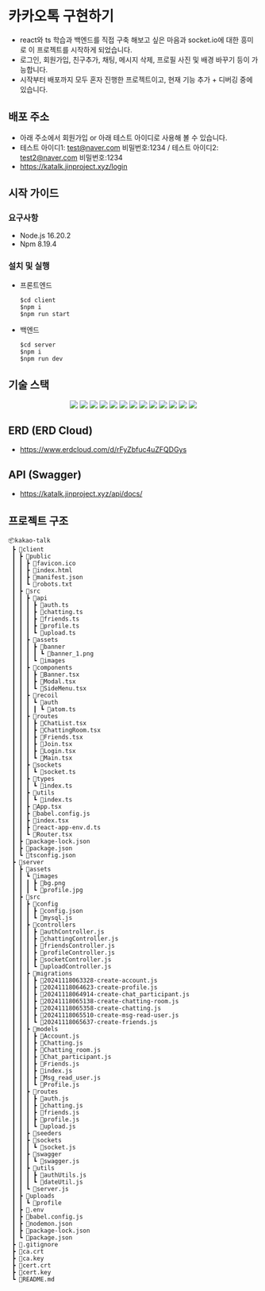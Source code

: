 # 카카오톡 구현하기

- react와 ts 학습과 백엔드를 직접 구축 해보고 싶은 마음과 socket.io에 대한 흥미로 이 프로젝트를 시작하게 되었습니다.
- 로그인, 회원가입, 친구추가, 채팅, 메시지 삭제, 프로필 사진 및 배경 바꾸기 등이 가능합니다.
- 시작부터 배포까지 모두 혼자 진행한 프로젝트이고, 현재 기능 추가 + 디버깅 중에 있습니다. 

## 배포 주소
- 아래 주소에서 회원가입 or 아래 테스트 아이디로 사용해 볼 수 있습니다.
- 테스트 아이디1: test@naver.com 비밀번호:1234 / 테스트 아이디2: test2@naver.com 비밀번호:1234
- https://katalk.jinproject.xyz/login

## 시작 가이드

### 요구사항

- Node.js 16.20.2
- Npm 8.19.4

### 설치 및 실행

- 프론트엔드

  ```
  $cd client
  $npm i
  $npm run start
  ```

- 백엔드

  ```
  $cd server
  $npm i
  $npm run dev
  ```

## 기술 스택
<div align=center> 
  <img src="https://img.shields.io/badge/react-61DAFB?style=for-the-badge&logo=react&logoColor=black">
  <img src="https://img.shields.io/badge/typescript-3178C6?style=for-the-badge&logo=typescript&logoColor=white"> 
  <img src="https://img.shields.io/badge/recoil-3578E5?style=for-the-badge&logo=recoil&logoColor=white">
  <img src="https://img.shields.io/badge/aws-ff9900?style=for-the-badge&logo=aws&logoColor=black">
  <img src="https://img.shields.io/badge/docker-1d63ed?style=for-the-badge&logo=docker&logoColor=white">
  <img src="https://img.shields.io/badge/nginx-009900?style=for-the-badge&logo=nginx&logoColor=white">
  <img src="https://img.shields.io/badge/styledcomponents-DB7093?style=for-the-badge&logo=styledcomponents&logoColor=white">
  <img src="https://img.shields.io/badge/reactquery-FF4154?style=for-the-badge&logo=reactquery&logoColor=white">
  <img src="https://img.shields.io/badge/javascript-F7DF1E?style=for-the-badge&logo=javascript&logoColor=black">
  <img src="https://img.shields.io/badge/express-000000?style=for-the-badge&logo=express&logoColor=white">
  <img src="https://img.shields.io/badge/socket.io-010101?style=for-the-badge&logo=socket.io&logoColor=white">
  <img src="https://img.shields.io/badge/mysql-4479A1?style=for-the-badge&logo=mysql&logoColor=white">
  <img src="https://img.shields.io/badge/swagger-85EA2D?style=for-the-badge&logo=swagger&logoColor=black">
</div>

## ERD (ERD Cloud)
- https://www.erdcloud.com/d/rFyZbfuc4uZFQDGys
  
## API (Swagger)
- https://katalk.jinproject.xyz/api/docs/

## 프로젝트 구조

```plaintext
📦kakao-talk
 ┣ 📂client
 ┃ ┣ 📂public
 ┃ ┃ ┣ 📜favicon.ico
 ┃ ┃ ┣ 📜index.html
 ┃ ┃ ┣ 📜manifest.json
 ┃ ┃ ┗ 📜robots.txt
 ┃ ┣ 📂src
 ┃ ┃ ┣ 📂api
 ┃ ┃ ┃ ┣ 📜auth.ts
 ┃ ┃ ┃ ┣ 📜chatting.ts
 ┃ ┃ ┃ ┣ 📜friends.ts
 ┃ ┃ ┃ ┣ 📜profile.ts
 ┃ ┃ ┃ ┗ 📜upload.ts
 ┃ ┃ ┣ 📂assets
 ┃ ┃ ┃ ┣ 📂banner
 ┃ ┃ ┃ ┃ ┗ 📜banner_1.png
 ┃ ┃ ┃ ┗ 📂images
 ┃ ┃ ┣ 📂components
 ┃ ┃ ┃ ┣ 📜Banner.tsx
 ┃ ┃ ┃ ┣ 📜Modal.tsx
 ┃ ┃ ┃ ┗ 📜SideMenu.tsx
 ┃ ┃ ┣ 📂recoil
 ┃ ┃ ┃ ┗ 📂auth
 ┃ ┃ ┃ ┃ ┗ 📜atom.ts
 ┃ ┃ ┣ 📂routes
 ┃ ┃ ┃ ┣ 📜ChatList.tsx
 ┃ ┃ ┃ ┣ 📜ChattingRoom.tsx
 ┃ ┃ ┃ ┣ 📜Friends.tsx
 ┃ ┃ ┃ ┣ 📜Join.tsx
 ┃ ┃ ┃ ┣ 📜Login.tsx
 ┃ ┃ ┃ ┗ 📜Main.tsx
 ┃ ┃ ┣ 📂sockets
 ┃ ┃ ┃ ┗ 📜socket.ts
 ┃ ┃ ┣ 📂types
 ┃ ┃ ┃ ┗ 📜index.ts
 ┃ ┃ ┣ 📂utils
 ┃ ┃ ┃ ┗ 📜index.ts
 ┃ ┃ ┣ 📜App.tsx
 ┃ ┃ ┣ 📜babel.config.js
 ┃ ┃ ┣ 📜index.tsx
 ┃ ┃ ┣ 📜react-app-env.d.ts
 ┃ ┃ ┗ 📜Router.tsx
 ┃ ┣ 📜package-lock.json
 ┃ ┣ 📜package.json
 ┃ ┗ 📜tsconfig.json
 ┣ 📂server
 ┃ ┣ 📂assets
 ┃ ┃ ┗ 📂images
 ┃ ┃ ┃ ┣ 📜bg.png
 ┃ ┃ ┃ ┗ 📜profile.jpg
 ┃ ┣ 📂src
 ┃ ┃ ┣ 📂config
 ┃ ┃ ┃ ┣ 📜config.json
 ┃ ┃ ┃ ┗ 📜mysql.js
 ┃ ┃ ┣ 📂controllers
 ┃ ┃ ┃ ┣ 📜authController.js
 ┃ ┃ ┃ ┣ 📜chattingController.js
 ┃ ┃ ┃ ┣ 📜friendsController.js
 ┃ ┃ ┃ ┣ 📜profileController.js
 ┃ ┃ ┃ ┣ 📜socketController.js
 ┃ ┃ ┃ ┗ 📜uploadController.js
 ┃ ┃ ┣ 📂migrations
 ┃ ┃ ┃ ┣ 📜20241118063328-create-account.js
 ┃ ┃ ┃ ┣ 📜20241118064623-create-profile.js
 ┃ ┃ ┃ ┣ 📜20241118064914-create-chat_participant.js
 ┃ ┃ ┃ ┣ 📜20241118065138-create-chatting-room.js
 ┃ ┃ ┃ ┣ 📜20241118065358-create-chatting.js
 ┃ ┃ ┃ ┣ 📜20241118065510-create-msg-read-user.js
 ┃ ┃ ┃ ┗ 📜20241118065637-create-friends.js
 ┃ ┃ ┣ 📂models
 ┃ ┃ ┃ ┣ 📜Account.js
 ┃ ┃ ┃ ┣ 📜Chatting.js
 ┃ ┃ ┃ ┣ 📜Chatting_room.js
 ┃ ┃ ┃ ┣ 📜Chat_participant.js
 ┃ ┃ ┃ ┣ 📜Friends.js
 ┃ ┃ ┃ ┣ 📜index.js
 ┃ ┃ ┃ ┣ 📜Msg_read_user.js
 ┃ ┃ ┃ ┗ 📜Profile.js
 ┃ ┃ ┣ 📂routes
 ┃ ┃ ┃ ┣ 📜auth.js
 ┃ ┃ ┃ ┣ 📜chatting.js
 ┃ ┃ ┃ ┣ 📜friends.js
 ┃ ┃ ┃ ┣ 📜profile.js
 ┃ ┃ ┃ ┗ 📜upload.js
 ┃ ┃ ┣ 📂seeders
 ┃ ┃ ┣ 📂sockets
 ┃ ┃ ┃ ┗ 📜socket.js
 ┃ ┃ ┣ 📂swagger
 ┃ ┃ ┃ ┗ 📜swagger.js
 ┃ ┃ ┣ 📂utils
 ┃ ┃ ┃ ┣ 📜authUtils.js
 ┃ ┃ ┃ ┗ 📜dateUtil.js
 ┃ ┃ ┗ 📜server.js
 ┃ ┣ 📂uploads
 ┃ ┃ ┗ 📂profile
 ┃ ┣ 📜.env
 ┃ ┣ 📜babel.config.js
 ┃ ┣ 📜nodemon.json
 ┃ ┣ 📜package-lock.json
 ┃ ┗ 📜package.json
 ┣ 📜.gitignore
 ┣ 📜ca.crt
 ┣ 📜ca.key
 ┣ 📜cert.crt
 ┣ 📜cert.key
 ┗ 📜README.md
